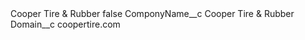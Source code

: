 <?xml version="1.0" encoding="UTF-8"?>
<CustomMetadata xmlns="http://soap.sforce.com/2006/04/metadata" xmlns:xsi="http://www.w3.org/2001/XMLSchema-instance" xmlns:xsd="http://www.w3.org/2001/XMLSchema">
    <label>Cooper Tire &amp; Rubber</label>
    <protected>false</protected>
    <values>
        <field>ComponyName__c</field>
        <value xsi:type="xsd:string">Cooper Tire &amp; Rubber</value>
    </values>
    <values>
        <field>Domain__c</field>
        <value xsi:type="xsd:string">coopertire.com</value>
    </values>
</CustomMetadata>
